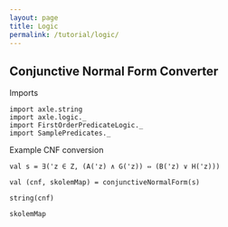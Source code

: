 ```yaml
---
layout: page
title: Logic
permalink: /tutorial/logic/
---
```


Conjunctive Normal Form Converter
---------------------------------

Imports

```tut:book
import axle.string
import axle.logic._
import FirstOrderPredicateLogic._
import SamplePredicates._
```

Example CNF conversion

```tut:book
val s = ∃('z ∈ Z, (A('z) ∧ G('z)) ⇔ (B('z) ∨ H('z)))

val (cnf, skolemMap) = conjunctiveNormalForm(s)
```

```tut:book
string(cnf)

skolemMap
```
